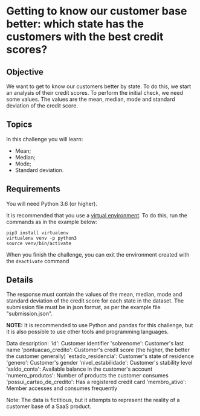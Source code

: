 # Getting to know our customer base better: which state has the customers with the best credit scores?

## Objective

We want to get to know our customers better by state. To do this, we start an analysis of their credit scores.
To perform the initial check, we need some values.
The values ​​are the mean, median, mode and standard deviation of the credit score.

## Topics

In this challenge you will learn:

- Mean;
- Median;
- Mode;
- Standard deviation.

## Requirements

You will need Python 3.6 (or higher).

It is recommended that you use a [virtual environment](https://pythonacademy.com.br/blog/python-e-virtualenv-como-programar-em-ambientes-virtuais). To do this, run the commands as in the example below:

    pip3 install virtualenv
    virtualenv venv -p python3
    source venv/bin/activate 

When you finish the challenge, you can exit the environment created with the `deactivate` command

## Details

The response must contain the values ​​of the mean, median, mode and standard deviation of the credit score for each state in the dataset.
The submission file must be in json format, as per the example file "submission.json".

**NOTE:** It is recommended to use Python and pandas for this challenge, but it is also possible to use other tools and programming languages.

Data description:
'id': Customer identifier
'sobrenome': Customer's last name
'pontuacao_credito': Customer's credit score (the higher, the better the customer generally)
'estado_residencia': Customer's state of residence
'genero': Customer's gender
'nivel_estabilidade': Customer's stability level
'saldo_conta': Available balance in the customer's account
'numero_produtos': Number of products the customer consumes
'possui_cartao_de_credito': Has a registered credit card
'membro_ativo': Member accesses and consumes frequently

Note: The data is fictitious, but it attempts to represent the reality of a customer base of a SaaS product.